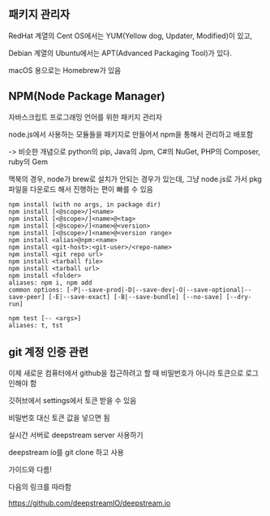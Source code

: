
## 패키지 관리자

RedHat 계열의 Cent OS에서는 YUM(Yellow dog, Updater, Modified)이 있고,

Debian 계열의 Ubuntu에서는 APT(Advanced Packaging Tool)가 있다.

macOS 용으로는 Homebrew가 있음


## NPM(Node Package Manager)

자바스크립트 프로그래밍 언어를 위한 패키지 관리자

node.js에서 사용하는 모듈들을 패키지로 만들어서 npm을 통해서 관리하고 배포함

-> 비슷한 개념으로 python의 pip, Java의 Jpm, C#의 NuGet, PHP의 Composer, ruby의 Gem


맥북의 경우, node가 brew로 설치가 안되는 경우가 있는데, 그냥 node.js로 가서 pkg 파일을 다운로드 해서 진행하는 편이 빠를 수 있음

~~~
npm install (with no args, in package dir)
npm install [<@scope>/]<name>
npm install [<@scope>/]<name>@<tag>
npm install [<@scope>/]<name>@<version>
npm install [<@scope>/]<name>@<version range>
npm install <alias>@npm:<name>
npm install <git-host>:<git-user>/<repo-name>
npm install <git repo url>
npm install <tarball file>
npm install <tarball url>
npm install <folder>
aliases: npm i, npm add
common options: [-P|--save-prod|-D|--save-dev|-O|--save-optional|--save-peer] [-E|--save-exact] [-B|--save-bundle] [--no-save] [--dry-run]
~~~

~~~
npm test [-- <args>]
aliases: t, tst
~~~

## git 계정 인증 관련
이제 새로운 컴퓨터에서 github을 접근하려고 할 때 비밀번호가 아니라 토큰으로 로그인해야 함

깃허브에서 settings에서 토큰 받을 수 있음

비밀번호 대신 토큰 값을 넣으면 됨


실시간 서버로 deepstream server 사용하기

deepstream io를 git clone 하고 사용

가이드와 다름!

다음의 링크를 따라함

https://github.com/deepstreamIO/deepstream.io
